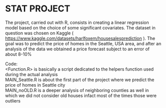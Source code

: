 # STAT PROJECT

The project, carried out with R, consists in creating a linear regression model based on the choice of some significant covariates. The dataset in question was chosen on Kaggle ( https://www.kaggle.com/datasets/harlfoxem/housesalesprediction ). The goal was to predict the price of homes in the Seattle, USA area, and after an analysis of the data we obtained a price forecast subject to an error of about 8-10%

Code:  
<Function.R> is basically a script dedicated to the helpers function used during the actual analysis  
MAIN_Seattle.R is about the first part of the project where we predict the price of homes in Seattle city  
MAIN_noOLD.R is a deeper analysis of neighboring counties as well in which we did not consider old houses infact most of the times those were outliers   
